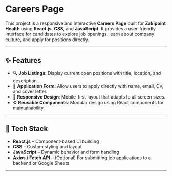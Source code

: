 #  Careers Page

This project is a responsive and interactive **Careers Page** built for **Zakipoint Health** using **React.js**, **CSS**, and **JavaScript**. It provides a user-friendly interface for candidates to explore job openings, learn about company culture, and apply for positions directly.

---


## ✨ Features

- 🔍 **Job Listings**: Display current open positions with title, location, and description.
- 📝 **Application Form**: Allow users to apply directly with name, email, CV, and cover letter.
- 🎨 **Responsive Design**: Mobile-first layout that adapts to all screen sizes.
- ⚙️ **Reusable Components**: Modular design using React components for maintainability.

---

## 🚀 Tech Stack

- **React.js** – Component-based UI building
- **CSS** – Custom styling and layout
- **JavaScript** – Dynamic behavior and form handling
- **Axios / Fetch API** – (Optional) For submitting job applications to a backend or Google Sheets

---



